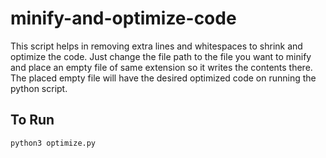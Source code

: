 # minify-and-optimize-code

This script helps in removing extra lines and whitespaces to shrink and optimize the code. Just change the file path to the file you want to minify and place an empty file of same extension so it writes the contents there. The placed empty file will have the desired optimized code on running the python script.

  
## To Run
  
`python3 optimize.py`
